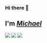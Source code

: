 ### Hi there 👋
## I'm _[Michael](https://ra6.io)_

<!--
  https://github.com/simple-icons/simple-icons/blob/develop/slugs.md
-->

![](https://img.shields.io/static/v1?style=flat&label=Living&message=TS&color=blue&logo=typescript)
![](https://img.shields.io/static/v1?style=flat&label=Working%20with&message=React&color=green&logo=react)
![](https://img.shields.io/static/v1?style=flat&label=Playing%20with&message=Electron&color=informational&logo=electron)
